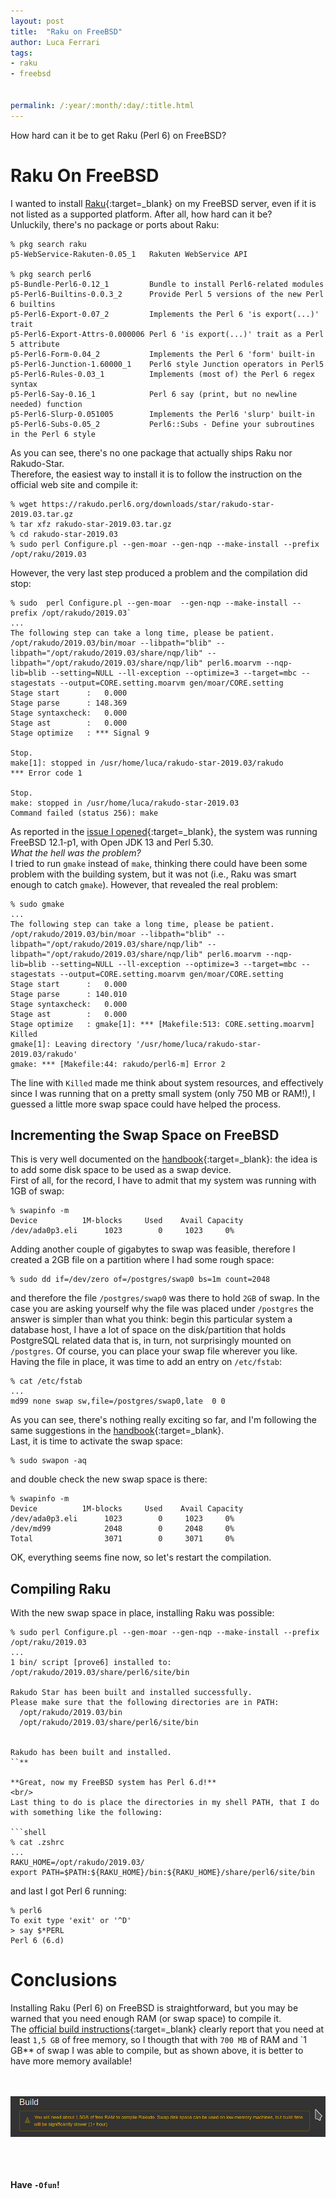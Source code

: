 ```yaml
---
layout: post
title:  "Raku on FreeBSD"
author: Luca Ferrari
tags:
- raku
- freebsd


permalink: /:year/:month/:day/:title.html
---
```

How hard can it be to get Raku (Perl 6) on FreeBSD?

# Raku On FreeBSD

I wanted to install [Raku](https://raku.org){:target=_blank} on my FreeBSD server, even if it is not listed as a supported platform. After all, how hard can it be?
<br/>
Unluckily, there's no package or ports about Raku:

```shell
% pkg search raku
p5-WebService-Rakuten-0.05_1   Rakuten WebService API

% pkg search perl6
p5-Bundle-Perl6-0.12_1         Bundle to install Perl6-related modules
p5-Perl6-Builtins-0.0.3_2      Provide Perl 5 versions of the new Perl 6 builtins
p5-Perl6-Export-0.07_2         Implements the Perl 6 'is export(...)' trait
p5-Perl6-Export-Attrs-0.000006 Perl 6 'is export(...)' trait as a Perl 5 attribute
p5-Perl6-Form-0.04_2           Implements the Perl 6 'form' built-in
p5-Perl6-Junction-1.60000_1    Perl6 style Junction operators in Perl5
p5-Perl6-Rules-0.03_1          Implements (most of) the Perl 6 regex syntax
p5-Perl6-Say-0.16_1            Perl 6 say (print, but no newline needed) function
p5-Perl6-Slurp-0.051005        Implements the Perl6 'slurp' built-in
p5-Perl6-Subs-0.05_2           Perl6::Subs - Define your subroutines in the Perl 6 style
```

As you can see, there's no one package that actually ships Raku nor Rakudo-Star.
<br/>
Therefore, the easiest way to install it is to follow the instruction on the official web site and compile it:

```shell
% wget https://rakudo.perl6.org/downloads/star/rakudo-star-2019.03.tar.gz
% tar xfz rakudo-star-2019.03.tar.gz
% cd rakudo-star-2019.03
% sudo perl Configure.pl --gen-moar --gen-nqp --make-install --prefix /opt/raku/2019.03
```

However, the very last step produced a problem and the compilation did stop:

```shell
% sudo  perl Configure.pl --gen-moar  --gen-nqp --make-install --prefix /opt/rakudo/2019.03`
...
The following step can take a long time, please be patient.
/opt/rakudo/2019.03/bin/moar --libpath="blib" --libpath="/opt/rakudo/2019.03/share/nqp/lib" --libpath="/opt/rakudo/2019.03/share/nqp/lib" perl6.moarvm --nqp-lib=blib --setting=NULL --ll-exception --optimize=3 --target=mbc --stagestats --output=CORE.setting.moarvm gen/moar/CORE.setting
Stage start      :   0.000
Stage parse      : 148.369
Stage syntaxcheck:   0.000
Stage ast        :   0.000
Stage optimize   : *** Signal 9

Stop.
make[1]: stopped in /usr/home/luca/rakudo-star-2019.03/rakudo
*** Error code 1

Stop.
make: stopped in /usr/home/luca/rakudo-star-2019.03
Command failed (status 256): make
```

As reported in the [issue I opened](https://github.com/rakudo/star/issues/150){:target=_blank}, the system was running FreeBSD 12.1-p1, with Open JDK 13 and Perl 5.30. 
<br/>
*What the hell was the problem?*
<br/>
I tried to run `gmake` instead of `make`, thinking there could have been some problem with the building system, but it was not (i.e., Raku was smart enough to catch `gmake`). However, that revealed the real problem:

```shell
% sudo gmake
...
The following step can take a long time, please be patient.
/opt/rakudo/2019.03/bin/moar --libpath="blib" --libpath="/opt/rakudo/2019.03/share/nqp/lib" --libpath="/opt/rakudo/2019.03/share/nqp/lib" perl6.moarvm --nqp-lib=blib --setting=NULL --ll-exception --optimize=3 --target=mbc --stagestats --output=CORE.setting.moarvm gen/moar/CORE.setting
Stage start      :   0.000
Stage parse      : 140.010
Stage syntaxcheck:   0.000
Stage ast        :   0.000
Stage optimize   : gmake[1]: *** [Makefile:513: CORE.setting.moarvm] Killed
gmake[1]: Leaving directory '/usr/home/luca/rakudo-star-2019.03/rakudo'
gmake: *** [Makefile:44: rakudo/perl6-m] Error 2
```

The line with `Killed` made me think about system resources, and effectively since I was running that on a pretty small system (only 750 MB or RAM!), I guessed a little more swap space could have helped the process.

## Incrementing the Swap Space on FreeBSD

This is very well documented on the [handbook](https://www.freebsd.org/doc/en_US.ISO8859-1/books/handbook/adding-swap-space.html){:target=_blank}: the idea is to add some disk space to be used as a swap device.
<br/>
First of all, for the record, I have to admit that my system was running with 1GB of swap:

```shell
% swapinfo -m
Device          1M-blocks     Used    Avail Capacity
/dev/ada0p3.eli      1023        0     1023     0%
```

Adding another couple of gigabytes to swap was feasible, therefore I created a 2GB file on a partition where I had some rough space:

```shell
% sudo dd if=/dev/zero of=/postgres/swap0 bs=1m count=2048
```

and therefore the file `/postgres/swap0` was there to hold `2GB` of swap. In the case you are asking yourself why the file was placed under `/postgres` the answer is simpler than what you think: begin this particular system a database host, I have a lot of space on the disk/partition that holds PostgreSQL related data that is, in turn, not surprisingly mounted on `/postgres`. Of course, you can place your swap file wherever you like.
<br/>
Having the file in place, it was time to add an entry on `/etc/fstab`:

```shell
% cat /etc/fstab
...
md99 none swap sw,file=/postgres/swap0,late  0 0
```

As you can see, there's nothing really exciting so far, and I'm following the same suggestions in the [handbook](https://www.freebsd.org/doc/en_US.ISO8859-1/books/handbook/adding-swap-space.html){:target=_blank}. 
<br/>
Last, it is time to activate the swap space:

```shell
% sudo swapon -aq
```
and double check the new swap space is there:

```shell
% swapinfo -m
Device          1M-blocks     Used    Avail Capacity
/dev/ada0p3.eli      1023        0     1023     0%
/dev/md99            2048        0     2048     0%
Total                3071        0     3071     0%
```

OK, everything seems fine now, so let's restart the compilation.

## Compiling Raku

With the new swap space in place, installing Raku was possible:

```shell
% sudo perl Configure.pl --gen-moar --gen-nqp --make-install --prefix /opt/raku/2019.03
...
1 bin/ script [prove6] installed to:
/opt/rakudo/2019.03/share/perl6/site/bin

Rakudo Star has been built and installed successfully.
Please make sure that the following directories are in PATH:
  /opt/rakudo/2019.03/bin
  /opt/rakudo/2019.03/share/perl6/site/bin


Rakudo has been built and installed.
``**

**Great, now my FreeBSD system has Perl 6.d!**
<br/>
Last thing to do is place the directories in my shell PATH, that I do with something like the following:

```shell
% cat .zshrc
...
RAKU_HOME=/opt/rakudo/2019.03/
export PATH=$PATH:${RAKU_HOME}/bin:${RAKU_HOME}/share/perl6/site/bin
```

and last I got Perl 6 running:

```shell
% perl6
To exit type 'exit' or '^D'
> say $*PERL
Perl 6 (6.d)
```


# Conclusions

Installing Raku (Perl 6) on FreeBSD is straightforward, but you may be warned that you need enough RAM (or swap space) to compile it.
<br/>
The [official build instructions](https://rakudo.org/files/star/source){:target=_blank} clearly report that you need at least `1,5 GB` of free memory, so I thougth that with `700 MB` of RAM and `1 GB** of swap I was able to compile, but as shown above, it is better to have more memory available!

<br/>
<br/>
<center>
<img src="/images/posts/raku/raku_swap_space.png" />
</center>
<br/>
<br/>
<br/>

**Have `-Ofun`!**

